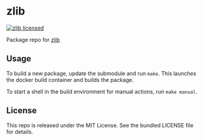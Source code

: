 zlib
==========

[![zlib licensed](http://img.shields.io/badge/license-zlib-green.svg)](https://tldrlegal.com/license/zlib-libpng-license-(zlib))

Package repo for [zlib](http://www.zlib.net/)

## Usage

To build a new package, update the submodule and run `make`. This launches the docker build container and builds the package.

To start a shell in the build environment for manual actions, run `make manual`.

## License

This repo is released under the MIT License. See the bundled LICENSE file for details.

